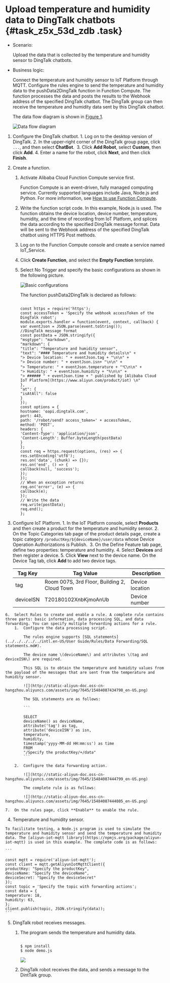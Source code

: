 # Upload temperature and humidity data to DingTalk chatbots {#task_z5x_53d_zdb .task}

-   Scenario:

    Upload the data that is collected by the temperature and humidity sensor to DingTalk chatbots.

-   Business logic:

    Connect the temperature and humidity sensor to IoT Platform through MQTT. Configure the rules engine to send the temperature and humidity data to the pushData2DingTalk function in Function Compute. The function processes the data and posts the results to the Webhook address of the specified DingTalk chatbot. The DingTalk group can then receive the temperature and humidity data sent by this DingTalk chatbot.

    The data flow diagram is shown in [Figure 1](#fig_oqy_5md_zdb).

     ![](images/4658_en-US.png "Data flow diagram") 


1.   Configure the DingTalk chatbot. 
    1.   Log on to the desktop version of DingTalk. 
    2.  In the upper-right corner of the DingTalk group page, click `...`, and then select **ChatBot**.  
    3.   Click **Add Robot**, select **Custom**, then click **Add**. 
    4.  Enter a name for the robot, click **Next**, and then click **Finish**. 
2.  Create a function. 
    1.  Activate Alibaba Cloud Function Compute service first. 

        Function Compute is an event-driven, fully managed computing service. Currently supported languages include Java, Node.js and Python. For more information, see [How to use Function Compute](https://www.alibabacloud.com/help/doc-detail/51733.htm).

    2.  Write the function script code. In this example, Node.js is used. The function obtains the device location, device number, temperature, humidity, and the time of recording from IoT Platform, and splices the data according to the specified DingTalk message format. Data will be sent to the Webhook address of the specified DingTalk chatbot using HTTPS Post methods.  
    3.  Log on to the Function Compute console and create a service named IoT\_Service. 
    4.  Click **Create Function**, and select the **Empty Function** template. 
    5.  Select No Trigger and specify the basic configurations as shown in the following picture. 

        ![](images/4698_en-US.png "Basic configurations")

        The function pushData2DingTalk is declared as follows:

        ```
        
        const https = require('https');
        const accessToken = 'Specify the webhook accessToken of the DingTalk robot';
        module.exports.handler = function(event, context, callback) {
        var eventJson = JSON.parse(event.toString());
        //DingTalk message format
        const postData = JSON.stringify({
        "msgtype": "markdown",
        "markdown": {
        "title": "Temperature and humidity sensor",
        "text": "#### Temperature and humidity details\n" +
        "> Device location: " + eventJson.tag + "\n\n" +
        "> Device number: " + eventJson.isn+ "\n\n" +
        "> Temperature: " + eventJson.temperature + "℃\n\n" +
        "> Humidity: " + eventJson.humidity + "%\n\n" +
        "> ###### " + eventJson.time + " published by [Alibaba Cloud IoT Platform](https://www.aliyun.com/product/iot) \n"
        },
        "at": {
        "isAtAll": false
        }
        });
        const options = {
        hostname: 'oapi.dingtalk.com',
        port: 443,
        path: '/robot/send? access_token=' + accessToken,
        method: 'POST',
        headers: {
        'Content-Type': 'application/json',
        'Content-Length': Buffer.byteLength(postData)
        }
        };
        const req = https.request(options, (res) => {
        res.setEncoding('utf8');
        res.on('data', (chunk) => {});
        res.on('end', () => {
        callback(null, 'success');
        });
        });
        // When an exception returns
        req.on('error', (e) => {
        callback(e);
        });
        // Write the data
        req.write(postData);
        req.end();
        };
        ```

3.   Configure IoT Platform. 
    1.  In the IoT Platform console, select **Products** and then create a product for the temperature and humidity sensor. 
    2.  On the Topic Categories tab page of the product details page, create a topic category `/productKey/${deviceName}/user/data` whose Device Operation Authorizations is Publish.  
    3.  On the Define Feature tab page, define two properties: temperature and humidity. 
    4.  Select **Devices** and then register a device. 
    5.  Click **View** next to the device name. On the Device Tag tab, click **Add** to add two device tags. 

        |Tag Key|Tag Value|Description|
        |-------|---------|-----------|
        |tag|Room 007S, 3rd Floor, Building 2, Cloud Town |Device location|
        |deviceISN|T20180102XnbKjmoAnUb|Device number|

    6.  Select Rules to create and enable a rule. A complete rule contains three parts: basic information, data processing SQL, and data forwarding. You can specify multiple forwarding actions for a rule. 
        1.  Configure the data processing script.

            The rules engine supports [SQL statements](../../../../../intl.en-US/User Guide/Rules/Data Forwarding/SQL statements.md#).

            The device name \(deviceName\) and attributes \(tag and deviceISN\) are required.

            This SQL is to obtain the temperature and humidity values from the payload of the messages that are sent from the temperature and humidity sensor.

            ![](http://static-aliyun-doc.oss-cn-hangzhou.aliyuncs.com/assets/img/7645/15484087434798_en-US.png)

            The SQL statements are as follows:

            ```
            
            SELECT
            deviceName() as deviceName,
            attribute('tag') as tag,
            attribute('deviceISN') as isn,
            temperature,
            humidity,
            timestamp('yyyy-MM-dd HH:mm:ss') as time
            FROM
            "/Specify the productKey/+/data"
            ```

        2.  Configure the data forwarding action.

            ![](http://static-aliyun-doc.oss-cn-hangzhou.aliyuncs.com/assets/img/7645/15484087444799_en-US.png)

            The complete rule is as follows:

            ![](http://static-aliyun-doc.oss-cn-hangzhou.aliyuncs.com/assets/img/7645/15484087444805_en-US.png)

    7.  On the rules page, click **Enable** to enable the rule. 
4.   Temperature and humidity sensor. 

    To facilitate testing, a Node.js program is used to simulate the temperature and humidity sensor and send the temperature and humidity data. The [aliyun-iot-mqtt library](https://npmjs.org/package/aliyun-iot-mqtt) is used in this example. The complete code is as follows:

    ```
    
    const mqtt = require('aliyun-iot-mqtt');
    const client = mqtt.getAliyunIotMqttClient({
    productKey: "Specify the productKey",
    deviceName: "Specify the deviceName",
    deviceSecret: "Specify the deviceSecret"
    });
    const topic = 'Specify the topic with forwarding actions';
    const data = {
    temperature: 18,
    humidity: 63,
    };
    client.publish(topic, JSON.stringify(data));
    ```

5.  DingTalk robot receives messages. 
    1.  The program sends the temperature and humidity data. 

        ```
        
        $ npm install
        $ node demo.js
        ```

        ![](http://static-aliyun-doc.oss-cn-hangzhou.aliyuncs.com/assets/img/7645/15484087444806_en-US.png)

    2.  DingTalk robot receives the data, and sends a message to the DintTalk group. 

